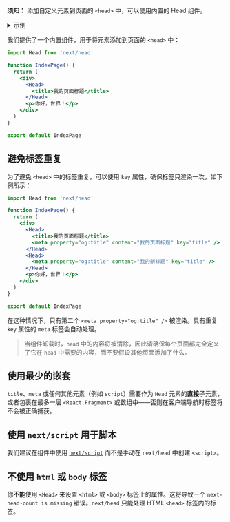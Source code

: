 # <Head>

**须知：** 添加自定义元素到页面的 `<head>` 中，可以使用内置的 Head 组件。

<details>
  <summary>示例</summary>

- [Head Elements](https://github.com/vercel/next.js/tree/canary/examples/head-elements)
- [Layout Component](https://github.com/vercel/next.js/tree/canary/examples/layout-component)

</details>

我们提供了一个内置组件，用于将元素添加到页面的 `<head>` 中：

```jsx
import Head from 'next/head'

function IndexPage() {
  return (
    <div>
      <Head>
        <title>我的页面标题</title>
      </Head>
      <p>你好，世界！</p>
    </div>
  )
}

export default IndexPage
```

## 避免标签重复

为了避免 `<head>` 中的标签重复，可以使用 `key` 属性，确保标签只渲染一次，如下例所示：

```jsx
import Head from 'next/head'

function IndexPage() {
  return (
    <div>
      <Head>
        <title>我的页面标题</title>
        <meta property="og:title" content="我的页面标题" key="title" />
      </Head>
      <Head>
        <meta property="og:title" content="我的新标题" key="title" />
      </Head>
      <p>你好，世界！</p>
    </div>
  )
}

export default IndexPage
```

在这种情况下，只有第二个 `<meta property="og:title" />` 被渲染。具有重复 `key` 属性的 `meta` 标签会自动处理。

> 当组件卸载时，`head` 中的内容将被清除，因此请确保每个页面都完全定义了它在 `head` 中需要的内容，而不要假设其他页面添加了什么。

## 使用最少的嵌套

`title`、`meta` 或任何其他元素（例如 `script`）需要作为 `Head` 元素的**直接**子元素，或者包裹在最多一层 `<React.Fragment>` 或数组中——否则在客户端导航时标签将不会被正确捕获。

## 使用 `next/script` 用于脚本

我们建议在组件中使用 [`next/script`](/docs/pages/building-your-application/optimizing/scripts) 而不是手动在 `next/head` 中创建 `<script>`。

## 不使用 `html` 或 `body` 标签

你**不能**使用 `<Head>` 来设置 `<html>` 或 `<body>` 标签上的属性。这将导致一个 `next-head-count is missing` 错误。`next/head` 只能处理 HTML `<head>` 标签内的标签。